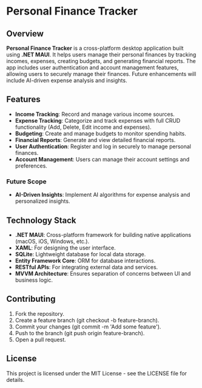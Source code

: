 # Personal Finance Tracker

## Overview

**Personal Finance Tracker** is a cross-platform desktop application built using **.NET MAUI**. It helps users manage their personal finances by tracking incomes, expenses, creating budgets, and generating financial reports. The app includes user authentication and account management features, allowing users to securely manage their finances. Future enhancements will include AI-driven expense analysis and insights.

## Features

- **Income Tracking**: Record and manage various income sources.
- **Expense Tracking**: Categorize and track expenses with full CRUD functionality (Add, Delete, Edit income and expenses).
- **Budgeting**: Create and manage budgets to monitor spending habits.
- **Financial Reports**: Generate and view detailed financial reports.
- **User Authentication**: Register and log in securely to manage personal finances.
- **Account Management**: Users can manage their account settings and preferences.

### Future Scope

- **AI-Driven Insights**: Implement AI algorithms for expense analysis and personalized insights.

## Technology Stack

- **.NET MAUI**: Cross-platform framework for building native applications (macOS, iOS, Windows, etc.).
- **XAML**: For designing the user interface.
- **SQLite**: Lightweight database for local data storage.
- **Entity Framework Core**: ORM for database interactions.
- **RESTful APIs**: For integrating external data and services.
- **MVVM Architecture**: Ensures separation of concerns between UI and business logic.

## Contributing
1. Fork the repository.
2. Create a feature branch (git checkout -b feature-branch).
3. Commit your changes (git commit -m 'Add some feature').
4. Push to the branch (git push origin feature-branch).
5. Open a pull request.

## License
This project is licensed under the MIT License - see the LICENSE file for details.


